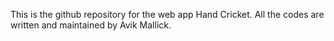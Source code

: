 This is the github repository for the web app Hand Cricket. All the codes are written and maintained by Avik Mallick.
